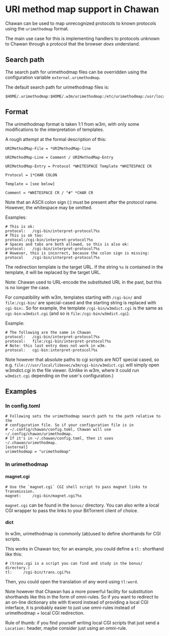 <!-- MANON
% CHA-URIMETHODMAP 5
MANOFF -->

# URI method map support in Chawan

Chawan can be used to map unrecognized protocols to known protocols using the
`urimethodmap` format.

The main use case for this is implementing handlers to protocols unknown to
Chawan through a protocol that the browser *does* understand.

## Search path

The search path for urimethodmap files can be overridden using the
configuration variable `external.urimethodmap`.

The default search path for urimethodmap files is:

```
$HOME/.urimethodmap:$HOME/.w3m/urimethodmap:/etc/urimethodmap:/usr/local/etc/urimethodmap
```
## Format

The urimethodmap format is taken 1:1 from w3m, with only some modifications
to the interpretation of templates.

A rough attempt at the formal description of this:

```
URIMethodMap-File = *URIMethodMap-line

URIMethodMap-Line = Comment / URIMethodMap-Entry

URIMethodMap-Entry = Protocol *WHITESPACE Template *WHITESPACE CR

Protocol = 1*CHAR COLON

Template = [see below]

Comment = *WHITESPACE CR / "#" *CHAR CR
```

Note that an ASCII colon sign (:) must be present after the protocol
name. However, the whitespace may be omitted.

Examples:

```
# This is ok:
protocol:	/cgi-bin/interpret-protocol?%s
# This is ok too:
protocol:/cgi-bin/interpret-protocol?%s
# Spaces and tabs are both allowed, so this is also ok:
protocol:	/cgi-bin/interpret-protocol?%s
# However, this is incorrect, because the colon sign is missing:
protocol	/cgi-bin/interpret-protocol?%s
```

The redirection template is the target URL. If the string `%s` is contained
in the template, it will be replaced by the target URL.

Note: Chawan used to URL-encode the substituted URL in the past, but this is
no longer the case.

For compatibility with w3m, templates starting with `/cgi-bin/` and
`file:/cgi-bin/` are special-cased and the starting string is replaced with
`cgi-bin:`. So for example, the template `/cgi-bin/w3mdict.cgi` is the same as
`cgi-bin:w3mdict.cgi` (and so is `file:/cgi-bin/w3mdict.cgi`).

Example:

```
# The following are the same in Chawan
protocol:	/cgi-bin/interpret-protocol?%s
protocol:	file:/cgi-bin/interpret-protocol?%s
# Note: this last entry does not work in w3m.
protocol:	cgi-bin:interpret-protocol?%s
```

Note however that absolute paths to cgi scripts are NOT special cased, so
e.g. `file:///usr/local/libexec/w3m/cgi-bin/w3mdict.cgi` will simply open
w3mdict.cgi in the file viewer. (Unlike in w3m, where it could run
`w3mdict.cgi` depending on the user's configuration.)

## Examples

### In config.toml

```
# Following sets the urimethodmap search path to the path relative to the
# configuration file. So if your configuration file is in
# ~/.config/chawan/config.toml, Chawan will use ~/.config/chawan/urimethodmap.
# If it's in ~/.chawan/config.toml, then it uses ~/.chawan/urimethodmap.
[external]
urimethodmap = "urimethodmap"
```

### In urimethodmap

#### magnet.cgi

```
# Use the `magnet.cgi` CGI shell script to pass magnet links to Transmission.
magnet:		/cgi-bin/magnet.cgi?%s
```

`magnet.cgi` can be found in the `bonus/` directory. You can also write a
local CGI wrapper to pass the links to your BitTorrent client of choice.

#### dict

In w3m, urimethodmap is commonly (ab)used to define shorthands for CGI scripts.

This works in Chawan too; for an example, you could define a `tl:` shorthand
like this:

```
# (trans.cgi is a script you can find and study in the bonus/ directory.)
tl:		/cgi-bin/trans.cgi?%s
```

Then, you could open the translation of any word using `tl:word`.

Note however that Chawan has a more powerful facility for substitution
shorthands like this in the form of omni-rules. So if you want to redirect
to an on-line dictionary site with tl:word instead of providing a local
CGI interface, it is probably easier to just use omni-rules instead of
urimethodmap + local CGI redirection.

Rule of thumb: if you find yourself writing local CGI scripts that just
send a `Location:` header, maybe consider just using an omni-rule.

<!-- MANON

## See also

**cha**(1) **cha-localcgi**(5)
MANOFF -->
